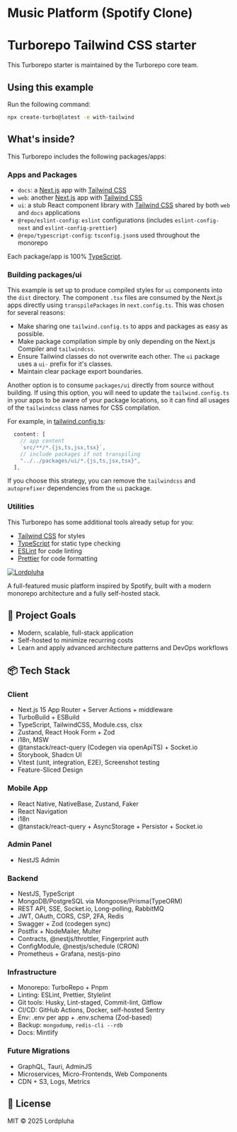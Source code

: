 # Music Platform (Spotify Clone)

# Turborepo Tailwind CSS starter

This Turborepo starter is maintained by the Turborepo core team.

## Using this example

Run the following command:

```sh
npx create-turbo@latest -e with-tailwind
```

## What's inside?

This Turborepo includes the following packages/apps:

### Apps and Packages

- `docs`: a [Next.js](https://nextjs.org/) app with [Tailwind CSS](https://tailwindcss.com/)
- `web`: another [Next.js](https://nextjs.org/) app with [Tailwind CSS](https://tailwindcss.com/)
- `ui`: a stub React component library with [Tailwind CSS](https://tailwindcss.com/) shared by both `web` and `docs` applications
- `@repo/eslint-config`: `eslint` configurations (includes `eslint-config-next` and `eslint-config-prettier`)
- `@repo/typescript-config`: `tsconfig.json`s used throughout the monorepo

Each package/app is 100% [TypeScript](https://www.typescriptlang.org/).

### Building packages/ui

This example is set up to produce compiled styles for `ui` components into the `dist` directory. The component `.tsx` files are consumed by the Next.js apps directly using `transpilePackages` in `next.config.ts`. This was chosen for several reasons:

- Make sharing one `tailwind.config.ts` to apps and packages as easy as possible.
- Make package compilation simple by only depending on the Next.js Compiler and `tailwindcss`.
- Ensure Tailwind classes do not overwrite each other. The `ui` package uses a `ui-` prefix for it's classes.
- Maintain clear package export boundaries.

Another option is to consume `packages/ui` directly from source without building. If using this option, you will need to update the `tailwind.config.ts` in your apps to be aware of your package locations, so it can find all usages of the `tailwindcss` class names for CSS compilation.

For example, in [tailwind.config.ts](packages/tailwind-config/tailwind.config.ts):

```js
  content: [
    // app content
    `src/**/*.{js,ts,jsx,tsx}`,
    // include packages if not transpiling
    "../../packages/ui/*.{js,ts,jsx,tsx}",
  ],
```

If you choose this strategy, you can remove the `tailwindcss` and `autoprefixer` dependencies from the `ui` package.

### Utilities

This Turborepo has some additional tools already setup for you:

- [Tailwind CSS](https://tailwindcss.com/) for styles
- [TypeScript](https://www.typescriptlang.org/) for static type checking
- [ESLint](https://eslint.org/) for code linting
- [Prettier](https://prettier.io) for code formatting

[![Lordpluha](https://img.shields.io/badge/author-@Lordpluha-blue)](https://github.com/Lordpluha)

A full-featured music platform inspired by Spotify, built with a modern monorepo architecture and a fully self-hosted stack.

## 🎯 Project Goals
- Modern, scalable, full-stack application
- Self-hosted to minimize recurring costs
- Learn and apply advanced architecture patterns and DevOps workflows

## 📦 Tech Stack

### Client
- Next.js 15 App Router + Server Actions + middleware
- TurboBuild + ESBuild
- TypeScript, TailwindCSS, Module.css, clsx
- Zustand, React Hook Form + Zod
- i18n, MSW
- @tanstack/react-query (Codegen via openApiTS) + Socket.io
- Storybook, Shadcn UI
- Vitest (unit, integration, E2E), Screenshot testing
- Feature-Sliced Design

### Mobile App
- React Native, NativeBase, Zustand, Faker
- React Navigation
- i18n
- @tanstack/react-query + AsyncStorage + Persistor + Socket.io

### Admin Panel
- NestJS Admin

### Backend
- NestJS, TypeScript
- MongoDB/PostgreSQL via Mongoose/Prisma(TypeORM)
- REST API, SSE, Socket.io, Long-polling, RabbitMQ
- JWT, OAuth, CORS, CSP, 2FA, Redis
- Swagger + Zod (codegen sync)
- Postfix + NodeMailer, Multer
- Contracts, @nestjs/throttler, Fingerprint auth
- ConfigModule, @nestjs/schedule (CRON)
- Prometheus + Grafana, nestjs-pino

### Infrastructure
- Monorepo: TurboRepo + Pnpm
- Linting: ESLint, Prettier, Stylelint
- Git tools: Husky, Lint-staged, Commit-lint, Gitflow
- CI/CD: GitHub Actions, Docker, self-hosted Sentry
- Env: .env per app + .env.schema (Zod-based)
- Backup: `mongodump`, `redis-cli --rdb`
- Docs: Mintlify

### Future Migrations
- GraphQL, Tauri, AdminJS
- Microservices, Micro-Frontends, Web Components
- CDN + S3, Logs, Metrics

## 📄 License

MIT © 2025 Lordpluha
